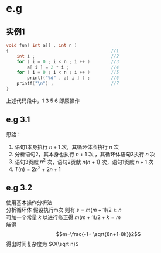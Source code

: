 # e.g

## 实例1

```cpp
void fun( int a[] , int n )
{                                       //1
    int i ;                             //2
    for ( i = 0 ; i < n ; i ++ )        //3
        a[ i ] = 2 * i ;                //4
    for ( i = 0 ; i < n ; i ++ )        //5
        printf("%d" , a[ i ] ) ;        //6
    printf("\n") ;                      //7
}
```

上述代码段中，1 3 5 6 即原操作

## e.g 3.1

思路：  

1. 语句1本身执行 $n+1$ 次，其循环体会执行 $n$ 次
2. 分析语句2，其本身也执行 $n+1$ 次 ，其循环体语句3执行 $n$ 次
3. 语句3贡献 $n^2$ 次，语句2贡献 $n(n+1)$ 次，语句1贡献 $n+1$ 次
4. $T(n) = 2n^2 + 2n + 1$

## e.g 3.2

使用基本操作分析法  
分析循环体 假设执行m次 则有 $s=m(m+1)/2 \ge n$  
可加一个常量 $k$ 以进行修正得 $m(m+1)/2+k=m$  
解得  
$$m=\frac{-1+ \sqrt{8n+1-8k}}2$$
得出时间复杂度为 $O(\sqrt n)$  
